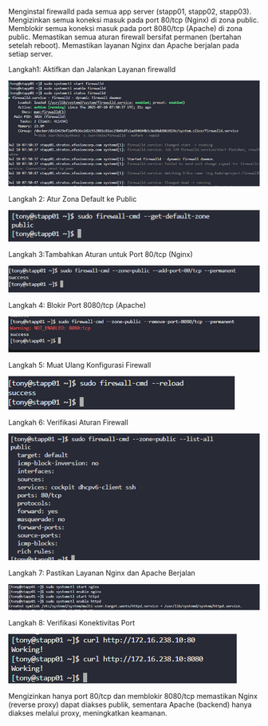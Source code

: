 Menginstal firewalld pada semua app server (stapp01, stapp02, stapp03).
Mengizinkan semua koneksi masuk pada port 80/tcp (Nginx) di zona public.
Memblokir semua koneksi masuk pada port 8080/tcp (Apache) di zona public.
Memastikan semua aturan firewall bersifat permanen (bertahan setelah reboot).
Memastikan layanan Nginx dan Apache berjalan pada setiap server.

Langkah1: Aktifkan dan Jalankan Layanan firewalld

![alt text](image-23.png)

Langkah 2: Atur Zona Default ke Public

![alt text](image-24.png)

Langkah 3:Tambahkan Aturan untuk Port 80/tcp (Nginx)

![alt text](image-25.png)

Langkah 4: Blokir Port 8080/tcp (Apache)

![alt text](image-26.png)

Langkah 5: Muat Ulang Konfigurasi Firewall

![alt text](image-27.png)

Langkah 6: Verifikasi Aturan Firewall

![alt text](image-28.png)

Langkah 7: Pastikan Layanan Nginx dan Apache Berjalan

![alt text](image-29.png)

Langkah 8: Verifikasi Konektivitas Port

![alt text](image-30.png)

Mengizinkan hanya port 80/tcp dan memblokir 8080/tcp memastikan Nginx (reverse proxy) dapat diakses publik, sementara Apache (backend) hanya diakses melalui proxy, meningkatkan keamanan.